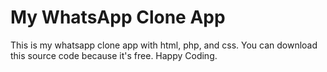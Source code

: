 # My WhatsApp Clone App 
This is my whatsapp clone app with html, php, and css. You can download this source code because it's free. Happy Coding.
